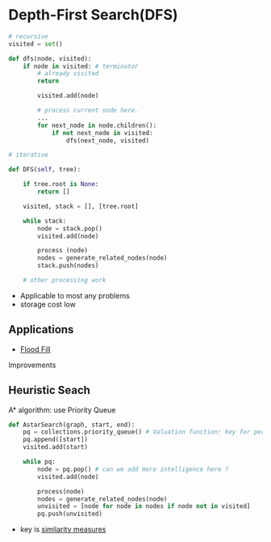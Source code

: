 # Depth-First Search(DFS)

```py
# recursive
visited = set() 

def dfs(node, visited):
    if node in visited: # terminator
        # already visited 
        return 

        visited.add(node) 

        # process current node here. 
        ...
        for next_node in node.children(): 
            if not next_node in visited: 
                dfs(next_node, visited)

# iterative

def DFS(self, tree): 

    if tree.root is None: 
        return [] 

    visited, stack = [], [tree.root]

    while stack: 
        node = stack.pop() 
        visited.add(node)

        process (node) 
        nodes = generate_related_nodes(node) 
        stack.push(nodes) 

    # other processing work
```

- Applicable to most any problems
- storage cost low

## Applications

- [Flood Fill](https://en.wikipedia.org/wiki/Flood_fill)

Improvements

## Heuristic Seach

A\* algorithm: use Priority Queue

```py
def AstarSearch(graph, start, end):
    pq = collections.priority_queue() # Valuation function: key for performance
    pq.append([start]) 
    visited.add(start)

    while pq: 
        node = pq.pop() # can we add more intelligence here ?
        visited.add(node)

        process(node) 
        nodes = generate_related_nodes(node) 
        unvisited = [node for node in nodes if node not in visited]
        pq.push(unvisited)
```

* key is [similarity measures](https://dataaspirant.com/2015/04/11/five-most-popular-similarity-measures-implementation-in-python/)
